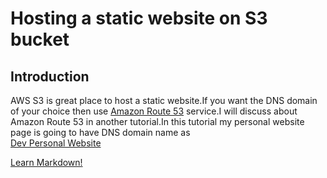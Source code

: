 # Hosting a static website on S3 bucket

## Introduction
AWS S3 is great place to host a static website.If you want the DNS domain of your choice then use [Amazon Route 53](https://aws.amazon.com/route53/) service.I will discuss about Amazon Route 53 in another tutorial.In this tutorial my personal website page is going to have DNS domain name as<br> 
[Dev Personal Website](https://devashishwebsite.s3.ap-southeast-2.amazonaws.com/index.html)

<a href="https://devashishwebsite.s3.ap-southeast-2.amazonaws.com/index.html" target="_blank">Learn Markdown!</a>
